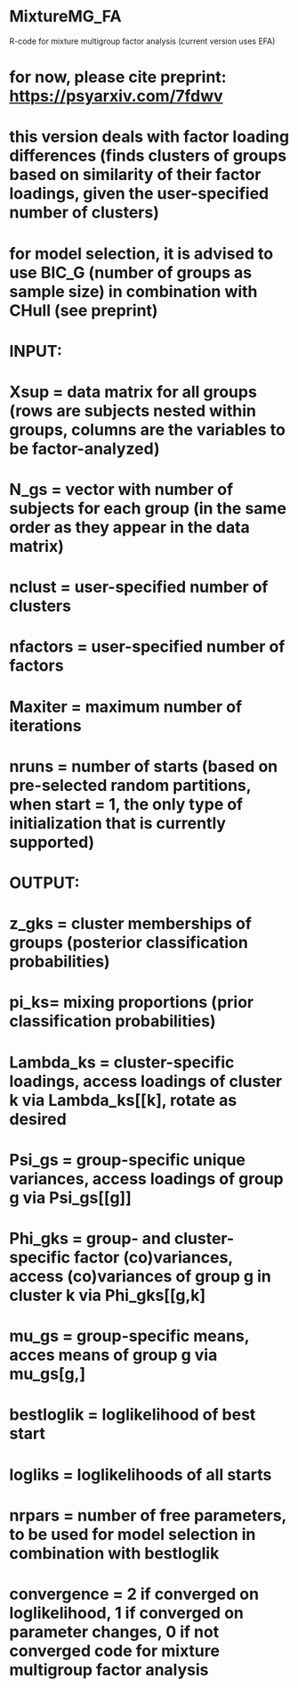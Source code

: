 # MixtureMG_FA
R-code for mixture multigroup factor analysis (current version uses EFA)
# for now, please cite preprint: https://psyarxiv.com/7fdwv
# this version deals with factor loading differences (finds clusters of groups based on similarity of their factor loadings, given the user-specified number of clusters)
# for model selection, it is advised to use BIC_G (number of groups as sample size) in combination with CHull (see preprint)

# INPUT:
# Xsup = data matrix for all groups (rows are subjects nested within groups, columns are the variables to be factor-analyzed)
# N_gs = vector with number of subjects for each group (in the same order as they appear in the data matrix)
# nclust = user-specified number of clusters
# nfactors = user-specified number of factors
# Maxiter = maximum number of iterations
# nruns = number of starts (based on pre-selected random partitions, when start = 1, the only type of initialization that is currently supported)

# OUTPUT:
# z_gks = cluster memberships of groups (posterior classification probabilities)
# pi_ks= mixing proportions (prior classification probabilities)
# Lambda_ks = cluster-specific loadings, access loadings of cluster k via Lambda_ks[[k], rotate as desired
# Psi_gs = group-specific unique variances, access loadings of group g via Psi_gs[[g]]
# Phi_gks = group- and cluster-specific factor (co)variances, access (co)variances of group g in cluster k via Phi_gks[[g,k]
# mu_gs = group-specific means, acces means of group g via mu_gs[g,]
# bestloglik = loglikelihood of best start
# logliks = loglikelihoods of all starts
# nrpars = number of free parameters, to be used for model selection in combination with bestloglik
# convergence = 2 if converged on loglikelihood, 1 if converged on parameter changes, 0 if not converged code for mixture multigroup factor analysis

